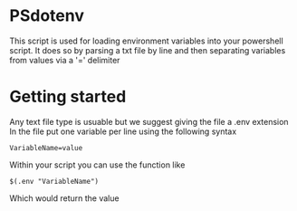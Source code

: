 # PSdotenv

This script is used for loading environment variables into your powershell script.
It does so by parsing a txt file by line and then separating variables from values via a '=' delimiter

# Getting started

Any text file type is usuable but we suggest giving the file a .env extension
In the file put one variable per line using the following syntax

```VariableName=value```

Within your script you can use the function like

```$(.env "VariableName")``` 

Which would return the value



